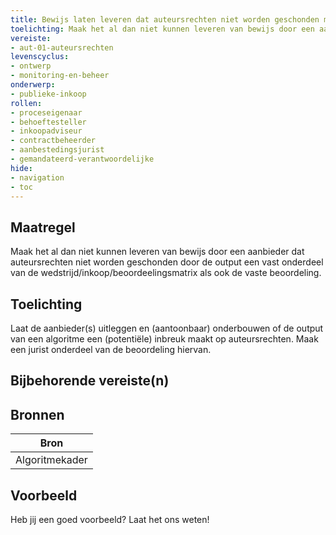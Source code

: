```yaml
---
title: Bewijs laten leveren dat auteursrechten niet worden geschonden met de output
toelichting: Maak het al dan niet kunnen leveren van bewijs door een aanbieder dat auteursrechten niet worden geschonden door de output een vast onderdeel van de wedstrijd/inkoop/beoordeelingsmatrix als ook de vaste beoordeling. 
vereiste:
- aut-01-auteursrechten
levenscyclus:
- ontwerp
- monitoring-en-beheer
onderwerp:
- publieke-inkoop
rollen:
- proceseigenaar
- behoeftesteller
- inkoopadviseur
- contractbeheerder
- aanbestedingsjurist
- gemandateerd-verantwoordelijke
hide:
- navigation
- toc
---
```


<!-- tags -->
## Maatregel

Maak het al dan niet kunnen leveren van bewijs door een aanbieder dat auteursrechten niet worden geschonden door de output een vast onderdeel van de wedstrijd/inkoop/beoordeelingsmatrix als ook de vaste beoordeling.


## Toelichting

Laat de aanbieder(s) uitleggen en (aantoonbaar) onderbouwen of de output van een algoritme een (potentiële) inbreuk maakt op auteursrechten.
Maak een jurist onderdeel van de beoordeling hiervan.


## Bijbehorende vereiste(n)

<!-- list_vereisten_on_maatregelen_page -->

## Bronnen

| Bron                        |
|-----------------------------|
|Algoritmekader|

## Voorbeeld

Heb jij een goed voorbeeld? Laat het ons weten!

